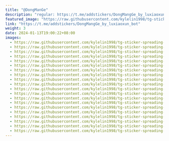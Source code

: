 ```yaml
---
title: "@DongManGe"
description: "regular: https://t.me/addstickers/DongMangGe_by_luxiaoxun_bot"
featured_image: "https://raw.githubusercontent.com/kylelin1998/tg-sticker-spreading-worldwide-images/main/img/bfe2d6bf-8477-44cb-9566-14ddb3623ecd.jpg"
link: "https://t.me/addstickers/DongMangGe_by_luxiaoxun_bot"
weight: 3
date: 2024-01-13T19:00:22+08:00
images:
  - https://raw.githubusercontent.com/kylelin1998/tg-sticker-spreading-worldwide-images/main/img/bfe2d6bf-8477-44cb-9566-14ddb3623ecd.jpg
  - https://raw.githubusercontent.com/kylelin1998/tg-sticker-spreading-worldwide-images/main/img/9ce7ba79-95ff-4c57-8ecd-1847d8061cda.jpg
  - https://raw.githubusercontent.com/kylelin1998/tg-sticker-spreading-worldwide-images/main/img/f8bdaa40-ae65-4574-8cbd-e3f6c2a52d52.jpg
  - https://raw.githubusercontent.com/kylelin1998/tg-sticker-spreading-worldwide-images/main/img/d88c0dc7-dd93-43dd-9d15-33afe687c58d.jpg
  - https://raw.githubusercontent.com/kylelin1998/tg-sticker-spreading-worldwide-images/main/img/94cac7b0-55d5-440f-8a5e-f4286057be47.jpg
  - https://raw.githubusercontent.com/kylelin1998/tg-sticker-spreading-worldwide-images/main/img/7bf7feaa-d63a-4bc2-b756-ddaed1bccda7.jpg
  - https://raw.githubusercontent.com/kylelin1998/tg-sticker-spreading-worldwide-images/main/img/fa5a0b1d-f179-4a9c-ab89-05184eb50e7c.jpg
  - https://raw.githubusercontent.com/kylelin1998/tg-sticker-spreading-worldwide-images/main/img/bfed7ef0-b201-464e-bdb4-16c382fc6d90.jpg
  - https://raw.githubusercontent.com/kylelin1998/tg-sticker-spreading-worldwide-images/main/img/ed31ea92-1a29-479e-be42-c25b52c65286.jpg
  - https://raw.githubusercontent.com/kylelin1998/tg-sticker-spreading-worldwide-images/main/img/2bddbb6c-4db6-4e68-8102-f2b3f7ebed57.jpg
  - https://raw.githubusercontent.com/kylelin1998/tg-sticker-spreading-worldwide-images/main/img/5eab3af7-328b-4749-8fb1-f0a47d9adda9.jpg
  - https://raw.githubusercontent.com/kylelin1998/tg-sticker-spreading-worldwide-images/main/img/f79f8fed-c3ed-496c-af4b-9f701da19de5.jpg
  - https://raw.githubusercontent.com/kylelin1998/tg-sticker-spreading-worldwide-images/main/img/5f5c2a44-fac5-4dcd-9df8-d36a60e73a97.jpg
  - https://raw.githubusercontent.com/kylelin1998/tg-sticker-spreading-worldwide-images/main/img/d61a8f27-4acd-4246-b3e3-6819a84c5538.jpg
  - https://raw.githubusercontent.com/kylelin1998/tg-sticker-spreading-worldwide-images/main/img/3a42ed87-6a91-4e41-8a70-95653d68d72b.jpg
  - https://raw.githubusercontent.com/kylelin1998/tg-sticker-spreading-worldwide-images/main/img/c3f4dc09-b3db-482a-9861-442ad350da9c.jpg
  - https://raw.githubusercontent.com/kylelin1998/tg-sticker-spreading-worldwide-images/main/img/31adcad7-f792-4f6d-abfb-cb406bb79920.jpg
  - https://raw.githubusercontent.com/kylelin1998/tg-sticker-spreading-worldwide-images/main/img/2d57c1f6-a206-4b20-910b-493b340a4820.jpg
  - https://raw.githubusercontent.com/kylelin1998/tg-sticker-spreading-worldwide-images/main/img/7cf1461f-98fa-48f1-b73f-fa79e8ce9e2b.jpg
  - https://raw.githubusercontent.com/kylelin1998/tg-sticker-spreading-worldwide-images/main/img/47b46ab3-a9fa-4d41-b142-19489e7b1f54.jpg
---
```

